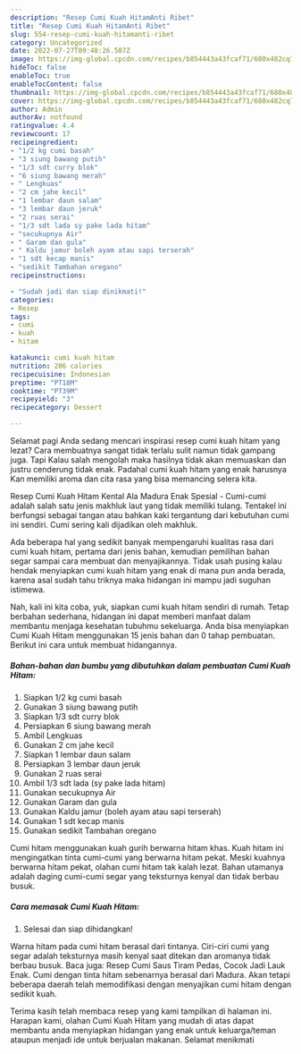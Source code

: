 ```yaml
---
description: "Resep Cumi Kuah HitamAnti Ribet"
title: "Resep Cumi Kuah HitamAnti Ribet"
slug: 554-resep-cumi-kuah-hitamanti-ribet
category: Uncategorized
date: 2022-07-27T09:48:26.507Z
image: https://img-global.cpcdn.com/recipes/b854443a43fcaf71/680x482cq70/cumi-kuah-hitam-foto-resep-utama.jpg
hideToc: false
enableToc: true
enableTocContent: false
thumbnail: https://img-global.cpcdn.com/recipes/b854443a43fcaf71/680x482cq70/cumi-kuah-hitam-foto-resep-utama.jpg
cover: https://img-global.cpcdn.com/recipes/b854443a43fcaf71/680x482cq70/cumi-kuah-hitam-foto-resep-utama.jpg
author: Admin
authorAv: notfound
ratingvalue: 4.4
reviewcount: 17
recipeingredient:
- "1/2 kg cumi basah"
- "3 siung bawang putih"
- "1/3 sdt curry blok"
- "6 siung bawang merah"
- " Lengkuas"
- "2 cm jahe kecil"
- "1 lembar daun salam"
- "3 lembar daun jeruk"
- "2 ruas serai"
- "1/3 sdt lada sy pake lada hitam"
- "secukupnya Air"
- " Garam dan gula"
- " Kaldu jamur boleh ayam atau sapi terserah"
- "1 sdt kecap manis"
- "sedikit Tambahan oregano"
recipeinstructions:

- "Sudah jadi dan siap dinikmati!"
categories:
- Resep
tags:
- cumi
- kuah
- hitam

katakunci: cumi kuah hitam 
nutrition: 206 calories
recipecuisine: Indonesian
preptime: "PT18M"
cooktime: "PT39M"
recipeyield: "3"
recipecategory: Dessert

---
```



Selamat pagi Anda sedang mencari inspirasi resep cumi kuah hitam yang lezat? Cara membuatnya sangat tidak terlalu sulit namun tidak gampang juga. Tapi Kalau salah mengolah maka hasilnya tidak akan memuaskan dan justru cenderung tidak enak. Padahal cumi kuah hitam yang enak harusnya Kan memiliki aroma dan cita rasa yang bisa memancing selera kita.


Resep Cumi Kuah Hitam Kental Ala Madura Enak Spesial - Cumi-cumi adalah salah satu jenis makhluk laut yang tidak memiliki tulang. Tentakel ini berfungsi sebagai tangan atau bahkan kaki tergantung dari kebutuhan cumi ini sendiri. Cumi sering kali dijadikan oleh makhluk.

Ada beberapa hal yang sedikit banyak mempengaruhi kualitas rasa dari cumi kuah hitam, pertama dari jenis bahan, kemudian pemilihan bahan segar sampai cara membuat dan menyajikannya. Tidak usah pusing kalau hendak menyiapkan cumi kuah hitam yang enak di mana pun anda berada, karena asal sudah tahu triknya maka hidangan ini mampu jadi suguhan istimewa.


Nah, kali ini kita coba, yuk, siapkan cumi kuah hitam sendiri di rumah. Tetap berbahan sederhana, hidangan ini dapat memberi manfaat dalam membantu menjaga kesehatan tubuhmu sekeluarga. Anda bisa menyiapkan Cumi Kuah Hitam menggunakan 15 jenis bahan dan 0 tahap pembuatan. Berikut ini cara untuk membuat hidangannya.

<!--inarticleads1-->

##### Bahan-bahan dan bumbu yang dibutuhkan dalam pembuatan Cumi Kuah Hitam:

1. Siapkan 1/2 kg cumi basah
1. Gunakan 3 siung bawang putih
1. Siapkan 1/3 sdt curry blok
1. Persiapkan 6 siung bawang merah
1. Ambil  Lengkuas
1. Gunakan 2 cm jahe kecil
1. Siapkan 1 lembar daun salam
1. Persiapkan 3 lembar daun jeruk
1. Gunakan 2 ruas serai
1. Ambil 1/3 sdt lada (sy pake lada hitam)
1. Gunakan secukupnya Air
1. Gunakan  Garam dan gula
1. Gunakan  Kaldu jamur (boleh ayam atau sapi terserah)
1. Gunakan 1 sdt kecap manis
1. Gunakan sedikit Tambahan oregano


Cumi hitam menggunakan kuah gurih berwarna hitam khas. Kuah hitam ini mengingatkan tinta cumi-cumi yang berwarna hitam pekat. Meski kuahnya berwarna hitam pekat, olahan cumi hitam tak kalah lezat. Bahan utamanya adalah daging cumi-cumi segar yang teksturnya kenyal dan tidak berbau busuk. 

<!--inarticleads2-->

##### Cara memasak Cumi Kuah Hitam:


1. Selesai dan siap dihidangkan!

Warna hitam pada cumi hitam berasal dari tintanya. Ciri-ciri cumi yang segar adalah teksturnya masih kenyal saat ditekan dan aromanya tidak berbau busuk. Baca juga: Resep Cumi Saus Tiram Pedas, Cocok Jadi Lauk Enak. Cumi dengan tinta hitam sebenarnya berasal dari Madura. Akan tetapi beberapa daerah telah memodifikasi dengan menyajikan cumi hitam dengan sedikit kuah. 

Terima kasih telah membaca resep yang kami tampilkan di halaman ini. Harapan kami, olahan Cumi Kuah Hitam yang mudah di atas dapat membantu anda menyiapkan hidangan yang enak untuk keluarga/teman ataupun menjadi ide untuk berjualan makanan. Selamat menikmati
